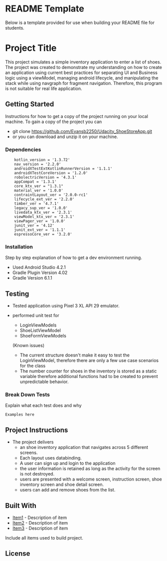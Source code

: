 # README Template

Below is a template provided for use when building your README file for students.

# Project Title

This project simulates a simple inventory application to enter a list of shoes. The project was created to demonstrate my understanding on how to create an application using current best practices for separating UI and Business logic using a viewModel, managing android lifecycle, and manipulating the stack while using navgraph for fragment navigation. Therefore, this program is not suitable for real life application.

## Getting Started

Instructions for how to get a copy of the project running on your local machine.
To gain a copy of the project you can
* git clone https://github.com/Evansb2250/Udacity_ShoeStoreApp.git
* or you can download and unzip it on your machine.


### Dependencies

        kotlin_version = '1.3.72'
        nav_version = '2.2.0'
        androidXTestExtKotlinRunnerVersion = '1.1.1'
        androidXTestCoreVersion = '1.2.0'
        robolectricVersion = '4.3.1'
        appCompat = '1.3.1'
        core_ktx_ver = "1.3.1"
        material_ver = '1.0.0'
        contraintLayout_ver = '2.0.0-rc1'
        lifecycle_ext_ver = '2.2.0'
        timber_ver = '4.7.1'
        legacy_sup_ver = '1.0.0'
        livedata_ktx_ver = '2.3.1'
        viewModel_ktx_ver = '2.3.1'
        viewPager_ver = '1.0.0'
        junit_ver = '4.12'
        junit_ext_ver = '1.1.1'
        espressoCore_ver = '3.2.0'





### Installation

Step by step explanation of how to get a dev environment running.

* Used Android Studio 4.2.1 
* Gradle Plugin Version 4.02
* Gradle Version 6.1.1


## Testing
* Tested application using Pixel 3 XL API 29 emulator.
* performed unit test for
   * LoginViewModels
   * ShoeListViewModel
   * ShoeFormViewModels 

   (Known issues)
   * The current structure doesn't make it easy to test the LoginViewModel, therefore there are only a few use case scenarios for the class
   * The number counter for shoes in the inventory is stored as a static variable therefore additional functions had to be created to prevent unpredictable behavior.


### Break Down Tests

Explain what each test does and why


```
Examples here
```
## Project Instructions
* The project delivers 
    * an shoe inventory application that navigates across 5 different screens.
    *  Each layout uses databinding.
    *  A user can sign up and login to the application
    *  the user information is retained as long as the activity for the screen is not destroyed.
    *  users are presented with a welcome screen, instruction screen, shoe inventory screen and shoe detail screen.
    *  users can add and remove shoes from the list.
    

## Built With

* [Item1](www.item1.com) - Description of item
* [Item2](www.item2.com) - Description of item
* [Item3](www.item3.com) - Description of item

Include all items used to build project.

## License
